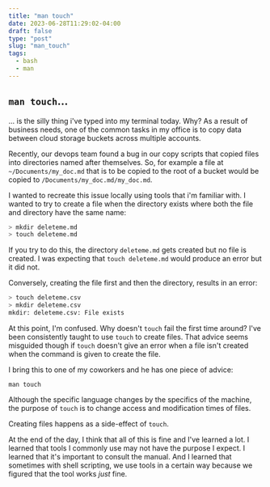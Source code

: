 ```yaml
---
title: "man touch"
date: 2023-06-28T11:29:02-04:00
draft: false
type: "post"
slug: "man_touch"
tags:
  - bash
  - man
---
```

<!-- markdownlint-disable-next-line MD026 -->
## `man touch`...

... is the silly thing i've typed into my terminal today. Why? As a result of
business needs, one of the common tasks in my office is to copy data between
cloud storage buckets across multiple accounts.

Recently, our devops team found a bug in our copy scripts that copied files into
directories named after themselves. So, for example a file at
`~/Documents/my_doc.md` that is to be copied to the root of a bucket would be
copied to `/Documents/my_doc.md/my_doc.md`.

I wanted to recreate this issue locally using tools that i'm familiar with. I
wanted to try to create a file when the directory exists where both the file and
directory have the same name:

```sh
> mkdir deleteme.md
> touch deleteme.md
```

If you try to do this, the directory `deleteme.md` gets created but no file is
created. I was expecting that `touch deleteme.md` would produce an error but it
did not.

Conversely, creating the file first and then the directory, results in an error:

```sh
> touch deleteme.csv
> mkdir deleteme.csv
mkdir: deleteme.csv: File exists
```

At this point, I'm confused. Why doesn't `touch` fail the first time around?
I've been consistently taught to use `touch` to create files. That advice seems
misguided though if `touch` doesn't give an error when a file isn't created when
the command is given to create the file.

I bring this to one of my coworkers and he has one piece of advice:

`man touch`

Although the specific language changes by the specifics of the machine, the
purpose of `touch` is to change access and modification times of files.

Creating files happens as a side-effect of `touch`.

At the end of the day, I think that all of this is fine and I've learned a lot.
I learned that tools I commonly use may not have the purpose I expect. I learned
that it's important to consult the manual. And I learned that sometimes with
shell scripting, we use tools in a certain way because we figured that the tool
works *just* fine.

